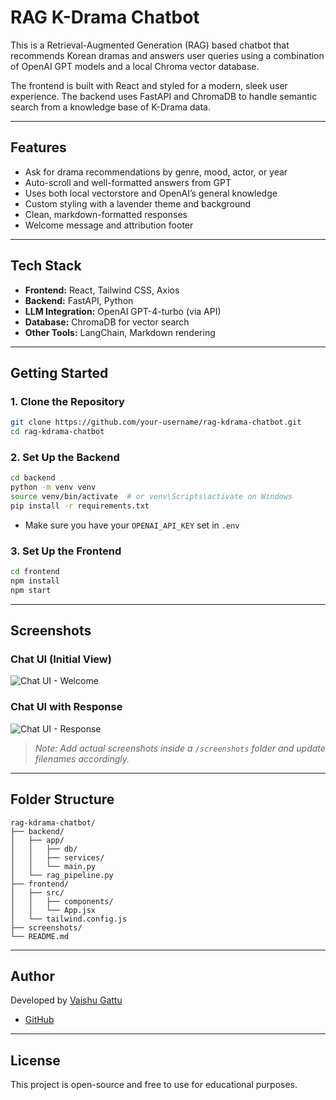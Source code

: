 # RAG K-Drama Chatbot

This is a Retrieval-Augmented Generation (RAG) based chatbot that recommends Korean dramas and answers user queries using a combination of OpenAI GPT models and a local Chroma vector database.

The frontend is built with React and styled for a modern, sleek user experience. The backend uses FastAPI and ChromaDB to handle semantic search from a knowledge base of K-Drama data.

---

## Features

- Ask for drama recommendations by genre, mood, actor, or year
- Auto-scroll and well-formatted answers from GPT
- Uses both local vectorstore and OpenAI’s general knowledge
- Custom styling with a lavender theme and background
- Clean, markdown-formatted responses
- Welcome message and attribution footer

---

## Tech Stack

- **Frontend:** React, Tailwind CSS, Axios
- **Backend:** FastAPI, Python
- **LLM Integration:** OpenAI GPT-4-turbo (via API)
- **Database:** ChromaDB for vector search
- **Other Tools:** LangChain, Markdown rendering

---

## Getting Started

### 1. Clone the Repository

```bash
git clone https://github.com/your-username/rag-kdrama-chatbot.git
cd rag-kdrama-chatbot
```

### 2. Set Up the Backend

```bash
cd backend
python -m venv venv
source venv/bin/activate  # or venv\Scripts\activate on Windows
pip install -r requirements.txt
```

- Make sure you have your `OPENAI_API_KEY` set in `.env`

### 3. Set Up the Frontend

```bash
cd frontend
npm install
npm start
```

---

## Screenshots

### Chat UI (Initial View)
![Chat UI - Welcome](screenshots/chat_welcome.png)

### Chat UI with Response
![Chat UI - Response](screenshots/chat_response.png)

> _Note: Add actual screenshots inside a `/screenshots` folder and update filenames accordingly._

---

## Folder Structure

```
rag-kdrama-chatbot/
├── backend/
│   ├── app/
│   │   ├── db/
│   │   ├── services/
│   │   └── main.py
│   └── rag_pipeline.py
├── frontend/
│   ├── src/
│   │   ├── components/
│   │   └── App.jsx
│   └── tailwind.config.js
├── screenshots/
└── README.md
```

---

## Author

Developed by [Vaishu Gattu](https://www.linkedin.com/in/vaishu-gattu)

- [GitHub](https://github.com/vaishu-gattu)

---

## License

This project is open-source and free to use for educational purposes.